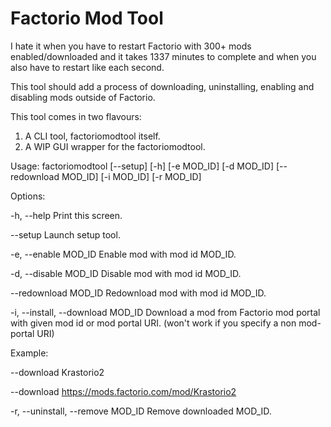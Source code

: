 # Factorio Mod Tool
 I hate it when you have to restart Factorio with 300+ mods enabled/downloaded and it takes 1337 minutes to complete and when you also have to restart like each second.
 
 This tool should add a process of downloading, uninstalling, enabling and disabling mods outside of Factorio.
 
 This tool comes in two flavours:
 1. A CLI tool, factoriomodtool itself.
 2. A WIP GUI wrapper for the factoriomodtool.

Usage: factoriomodtool [--setup] [-h] [-e MOD_ID] [-d MOD_ID] [--redownload MOD_ID] [-i MOD_ID] [-r MOD_ID]

Options:

 -h, --help Print this screen.
 
 --setup Launch setup tool.
  
 -e, --enable MOD_ID Enable mod with mod id MOD_ID.
		
 -d, --disable MOD_ID	Disable mod with mod id MOD_ID.
  
 --redownload MOD_ID	Redownload mod with mod id MOD_ID.
	
 -i, --install, --download MOD_ID	Download a mod from Factorio mod portal with given mod id or mod portal URI. (won't work if you specify a non mod-portal URI)
			
  Example:
			
 --download Krastorio2
			
 --download https://mods.factorio.com/mod/Krastorio2
			
 -r, --uninstall, --remove MOD_ID	Remove downloaded MOD_ID.

